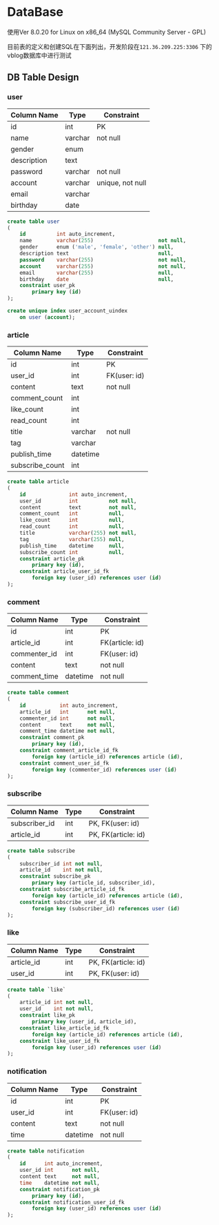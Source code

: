 # DataBase

使用Ver 8.0.20 for Linux on x86_64 (MySQL Community Server - GPL)

目前表的定义和创建SQL在下面列出，开发阶段在`121.36.209.225:3306` 下的vblog数据库中进行测试

## DB Table Design

### user

| Column Name | Type    | Constraint       |
| ----------- | ------- | ---------------- |
| id          | int     | PK               |
| name        | varchar | not null         |
| gender      | enum    |                  |
| description | text    |                  |
| password    | varchar | not null         |
| account     | varchar | unique, not null |
| email       | varchar |                  |
| birthday    | date    |                  |

```sql
create table user
(
    id          int auto_increment,
    name        varchar(255)                     not null,
    gender      enum ('male', 'female', 'other') null,
    description text                             null,
    password    varchar(255)                     not null,
    account     varchar(255)                     not null,
    email       varchar(255)                     null,
    birthday    date                             null,
    constraint user_pk
        primary key (id)
);

create unique index user_account_uindex
    on user (account);

```

### article

| Column Name     | Type     | Constraint   |
| --------------- | -------- | ------------ |
| id              | int      | PK           |
| user_id         | int      | FK(user: id) |
| content         | text     | not null     |
| comment_count   | int      |              |
| like_count      | int      |              |
| read_count      | int      |              |
| title           | varchar  | not null     |
| tag             | varchar  |              |
| publish_time    | datetime |              |
| subscribe_count | int      |              |

```sql
create table article
(
    id              int auto_increment,
    user_id         int          not null,
    content         text         not null,
    comment_count   int          null,
    like_count      int          null,
    read_count      int          null,
    title           varchar(255) not null,
    tag             varchar(255) null,
    publish_time    datetime     null,
    subscribe_count int          null,
    constraint article_pk
        primary key (id),
    constraint article_user_id_fk
        foreign key (user_id) references user (id)
);

```

### comment

| Column Name  | Type     | Constraint      |
| ------------ | -------- | --------------- |
| id           | int      | PK              |
| article_id   | int      | FK(article: id) |
| commenter_id | int      | FK(user: id)    |
| content      | text     | not null        |
| comment_time | datetime | not null        |

```sql
create table comment
(
    id           int auto_increment,
    article_id   int      not null,
    commenter_id int      not null,
    content      text     not null,
    comment_time datetime not null,
    constraint comment_pk
        primary key (id),
    constraint comment_article_id_fk
        foreign key (article_id) references article (id),
    constraint comment_user_id_fk
        foreign key (commenter_id) references user (id)
);

```

### subscribe

| Column Name   | Type | Constraint          |
| ------------- | ---- | ------------------- |
| subscriber_id | int  | PK, FK(user: id)    |
| article_id    | int  | PK, FK(article: id) |

```sql
create table subscribe
(
    subscriber_id int not null,
    article_id    int not null,
    constraint subscribe_pk
        primary key (article_id, subscriber_id),
    constraint subscribe_article_id_fk
        foreign key (article_id) references article (id),
    constraint subscribe_user_id_fk
        foreign key (subscriber_id) references user (id)
);

```

### like

| Column Name | Type | Constraint          |
| ----------- | ---- | ------------------- |
| article_id  | int  | PK, FK(article: id) |
| user_id     | int  | PK, FK(user: id)    |

```sql
create table `like`
(
    article_id int not null,
    user_id    int not null,
    constraint like_pk
        primary key (user_id, article_id),
    constraint like_article_id_fk
        foreign key (article_id) references article (id),
    constraint like_user_id_fk
        foreign key (user_id) references user (id)
);

```

### notification

| Column Name | Type     | Constraint   |
| ----------- | -------- | ------------ |
| id          | int      | PK           |
| user_id     | int      | FK(user: id) |
| content     | text     | not null     |
| time        | datetime | not null     |

```sql
create table notification
(
    id      int auto_increment,
    user_id int      not null,
    content text     not null,
    time    datetime not null,
    constraint notification_pk
        primary key (id),
    constraint notification_user_id_fk
        foreign key (user_id) references user (id)
);

```

